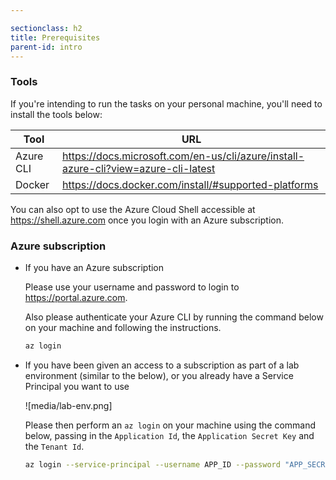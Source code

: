 ```yaml
---

sectionclass: h2
title: Prerequisites
parent-id: intro
---
```


### Tools

If you're intending to run the tasks on your personal machine, you'll need to install the tools below:

| Tool | URL     |
|------|---------|
| Azure CLI    | <https://docs.microsoft.com/en-us/cli/azure/install-azure-cli?view=azure-cli-latest> |
| Docker       | <https://docs.docker.com/install/#supported-platforms>        |

You can also opt to use the Azure Cloud Shell accessible at <https://shell.azure.com> once you login with an Azure subscription.

### Azure subscription

- If you have an Azure subscription

  Please use your username and password to login to <https://portal.azure.com>.

  Also please authenticate your Azure CLI by running the command below on your machine and following the instructions.

  ```sh
  az login
  ```

- If you have been given an access to a subscription as part of a lab environment (similar to the below), or you already have a Service Principal you want to use

  ![media/lab-env.png]

  Please then perform an `az login` on your machine using the command below, passing in the `Application Id`, the `Application Secret Key` and the `Tenant Id`.

  ```sh
  az login --service-principal --username APP_ID --password "APP_SECRET" --tenant TENANT_ID
  ```